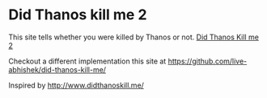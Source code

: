 # Did Thanos kill me 2
This site tells whether you were killed by Thanos or not.
[Did Thanos Kill me 2](https://didthanoskillme2.herokuapp.com/)

Checkout a different implementation this site at
https://github.com/live-abhishek/did-thanos-kill-me/

Inspired by http://www.didthanoskill.me/
